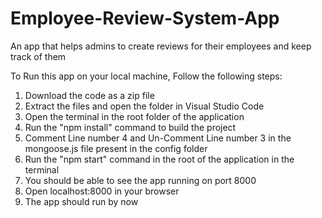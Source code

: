 # Employee-Review-System-App

<p>An app that helps admins to create reviews for their employees and keep track of them
</p>
<div>
  <p>To Run this app on your local machine, Follow the following steps:</p>
  <ol>
    <li>Download the code as a zip file</li>
    <li>Extract the files and open the folder in Visual Studio Code</li>
    <li>Open the terminal in the root folder of the application</li>
    <li> Run the "npm install" command to build the project</li>
    <li>Comment Line number 4 and Un-Comment Line number 3 in the mongoose.js file present in the config folder</li>
    <li>Run the "npm start" command in the root of the application in the terminal</li>
    <li>You should be able to see the app running on port 8000</li>
    <li>Open localhost:8000 in your browser</li>
    <li>The app should run by now</li>
  </ol>
</div>

